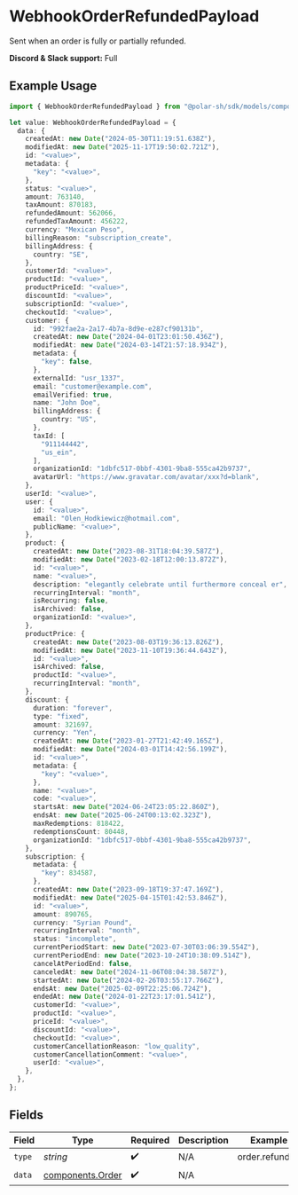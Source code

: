 # WebhookOrderRefundedPayload

Sent when an order is fully or partially refunded.

**Discord & Slack support:** Full

## Example Usage

```typescript
import { WebhookOrderRefundedPayload } from "@polar-sh/sdk/models/components/webhookorderrefundedpayload.js";

let value: WebhookOrderRefundedPayload = {
  data: {
    createdAt: new Date("2024-05-30T11:19:51.638Z"),
    modifiedAt: new Date("2025-11-17T19:50:02.721Z"),
    id: "<value>",
    metadata: {
      "key": "<value>",
    },
    status: "<value>",
    amount: 763140,
    taxAmount: 870183,
    refundedAmount: 562066,
    refundedTaxAmount: 456222,
    currency: "Mexican Peso",
    billingReason: "subscription_create",
    billingAddress: {
      country: "SE",
    },
    customerId: "<value>",
    productId: "<value>",
    productPriceId: "<value>",
    discountId: "<value>",
    subscriptionId: "<value>",
    checkoutId: "<value>",
    customer: {
      id: "992fae2a-2a17-4b7a-8d9e-e287cf90131b",
      createdAt: new Date("2024-04-01T23:01:50.436Z"),
      modifiedAt: new Date("2024-03-14T21:57:18.934Z"),
      metadata: {
        "key": false,
      },
      externalId: "usr_1337",
      email: "customer@example.com",
      emailVerified: true,
      name: "John Doe",
      billingAddress: {
        country: "US",
      },
      taxId: [
        "911144442",
        "us_ein",
      ],
      organizationId: "1dbfc517-0bbf-4301-9ba8-555ca42b9737",
      avatarUrl: "https://www.gravatar.com/avatar/xxx?d=blank",
    },
    userId: "<value>",
    user: {
      id: "<value>",
      email: "Olen_Hodkiewicz@hotmail.com",
      publicName: "<value>",
    },
    product: {
      createdAt: new Date("2023-08-31T18:04:39.587Z"),
      modifiedAt: new Date("2023-02-18T12:00:13.872Z"),
      id: "<value>",
      name: "<value>",
      description: "elegantly celebrate until furthermore conceal er",
      recurringInterval: "month",
      isRecurring: false,
      isArchived: false,
      organizationId: "<value>",
    },
    productPrice: {
      createdAt: new Date("2023-08-03T19:36:13.826Z"),
      modifiedAt: new Date("2023-11-10T19:36:44.643Z"),
      id: "<value>",
      isArchived: false,
      productId: "<value>",
      recurringInterval: "month",
    },
    discount: {
      duration: "forever",
      type: "fixed",
      amount: 321697,
      currency: "Yen",
      createdAt: new Date("2023-01-27T21:42:49.165Z"),
      modifiedAt: new Date("2024-03-01T14:42:56.199Z"),
      id: "<value>",
      metadata: {
        "key": "<value>",
      },
      name: "<value>",
      code: "<value>",
      startsAt: new Date("2024-06-24T23:05:22.860Z"),
      endsAt: new Date("2025-06-24T00:13:02.323Z"),
      maxRedemptions: 818422,
      redemptionsCount: 80448,
      organizationId: "1dbfc517-0bbf-4301-9ba8-555ca42b9737",
    },
    subscription: {
      metadata: {
        "key": 834587,
      },
      createdAt: new Date("2023-09-18T19:37:47.169Z"),
      modifiedAt: new Date("2025-04-15T01:42:53.846Z"),
      id: "<value>",
      amount: 890765,
      currency: "Syrian Pound",
      recurringInterval: "month",
      status: "incomplete",
      currentPeriodStart: new Date("2023-07-30T03:06:39.554Z"),
      currentPeriodEnd: new Date("2023-10-24T10:38:09.514Z"),
      cancelAtPeriodEnd: false,
      canceledAt: new Date("2024-11-06T08:04:38.587Z"),
      startedAt: new Date("2024-02-26T03:55:17.766Z"),
      endsAt: new Date("2025-02-09T22:25:06.724Z"),
      endedAt: new Date("2024-01-22T23:17:01.541Z"),
      customerId: "<value>",
      productId: "<value>",
      priceId: "<value>",
      discountId: "<value>",
      checkoutId: "<value>",
      customerCancellationReason: "low_quality",
      customerCancellationComment: "<value>",
      userId: "<value>",
    },
  },
};
```

## Fields

| Field                                                | Type                                                 | Required                                             | Description                                          | Example                                              |
| ---------------------------------------------------- | ---------------------------------------------------- | ---------------------------------------------------- | ---------------------------------------------------- | ---------------------------------------------------- |
| `type`                                               | *string*                                             | :heavy_check_mark:                                   | N/A                                                  | order.refunded                                       |
| `data`                                               | [components.Order](../../models/components/order.md) | :heavy_check_mark:                                   | N/A                                                  |                                                      |